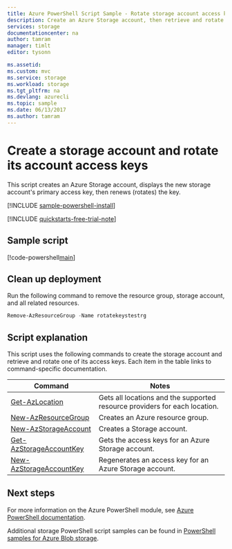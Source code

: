 ```yaml
---
title: Azure PowerShell Script Sample - Rotate storage account access key | Microsoft Docs
description: Create an Azure Storage account, then retrieve and rotate one of its account access keys.
services: storage
documentationcenter: na
author: tamram
manager: timlt
editor: tysonn

ms.assetid:
ms.custom: mvc
ms.service: storage
ms.workload: storage
ms.tgt_pltfrm: na
ms.devlang: azurecli
ms.topic: sample
ms.date: 06/13/2017
ms.author: tamram
---
```


# Create a storage account and rotate its account access keys

This script creates an Azure Storage account, displays the new storage account's primary access key, then renews (rotates) the key.

[!INCLUDE [sample-powershell-install](../../../includes/sample-powershell-install-no-ssh.md)]

[!INCLUDE [quickstarts-free-trial-note](../../../includes/quickstarts-free-trial-note.md)]

## Sample script

[!code-powershell[main](../../../powershell_scripts/storage/rotate-storage-account-keys/rotate-storage-account-keys.ps1 "Rotate storage account keys")]

## Clean up deployment 

Run the following command to remove the resource group, storage account, and all related resources.

```powershell
Remove-AzResourceGroup -Name rotatekeystestrg
```

## Script explanation

This script uses the following commands to create the storage account and retrieve and rotate one of its access keys. Each item in the table links to command-specific documentation.

| Command | Notes |
|---|---|
| [Get-AzLocation](/powershell/module/az.resources/get-azlocation) | Gets all locations and the supported resource providers for each location. |
| [New-AzResourceGroup](/powershell/module/az.resources/new-azresourcegroup) | Creates an Azure resource group. |
| [New-AzStorageAccount](/powershell/module/az.storage/new-azstorageaccount) | Creates a Storage account. |
| [Get-AzStorageAccountKey](/powershell/module/az.storage/get-azstorageaccountkey) | Gets the access keys for an Azure Storage account. |
| [New-AzStorageAccountKey](/powershell/module/az.storage/new-azstorageaccountkey) | Regenerates an access key for an Azure Storage account. |

## Next steps

For more information on the Azure PowerShell module, see [Azure PowerShell documentation](/powershell/azure/overview).

Additional storage PowerShell script samples can be found in [PowerShell samples for Azure Blob storage](../blobs/storage-samples-blobs-powershell.md).
